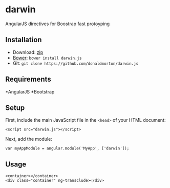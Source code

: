 darwin
======

AngularJS directives for Boostrap fast protoyping

Installation
---------------------------------------

* Download: [zip](https://github.comd/donaldmorton/darwin/)
* [Bower](https://github.com/twitter/bower/): `bower install darwin.js`
* Git: `git clone https://github.com/donaldmorton/darwin.js`


Requirements
---------------------------------------
*AngularJS
*Bootstrap


Setup
---------------------------------------

First, include the main JavaScript file in the `<head>` of your HTML document:

```
<script src="darwin.js"></script>
```

Next, add the module:

```
var myAppModule = angular.module('MyApp', ['darwin']);
```

Usage
---------------------------------------
```
<container></container>
<div class="container" ng-transclude></div>
```

